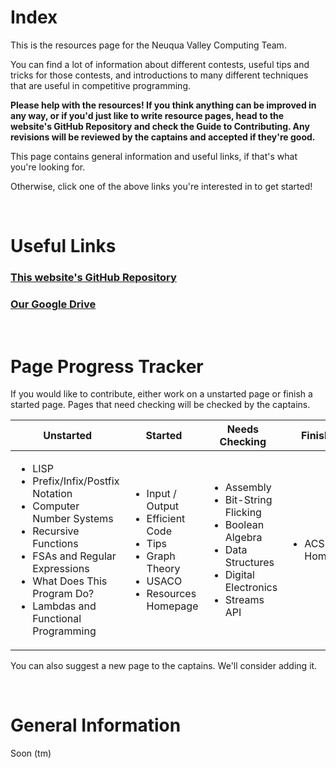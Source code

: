 # Index

This is the resources page for the Neuqua Valley Computing Team.

You can find a lot of information about different contests, useful tips and tricks for those contests, and introductions
to many different techniques that are useful in competitive programming.

**Please help with the resources! If you think anything can be improved in any way, or if you'd just like to write resource pages, head to the
website's GitHub Repository and check the Guide to Contributing. Any revisions will be reviewed by the captains
and accepted if they're good.**

This page contains general information and useful links, if that's what you're looking for.

Otherwise, click one of the above links you're interested in to get started!

<br>

# Useful Links
### [This website's GitHub Repository](https://github.com/NVComputing/nvcomputingsite)
### [Our Google Drive](https://drive.google.com/drive/u/7/folders/1-9GMKiUQ73BadhtPJca8GAPqXCEi0lAl)

<br>

# Page Progress Tracker

If you would like to contribute, either work on a unstarted page or finish a started page. Pages that need checking will be
checked by the captains.

| Unstarted | Started | Needs Checking | Finished |
| --- | --- | --- | --- |
| <ul><li>LISP</li><li>Prefix/Infix/Postfix Notation</li><li>Computer Number Systems</li><li>Recursive Functions</li><li>FSAs and Regular Expressions</li><li>What Does This Program Do?</li><li>Lambdas and Functional Programming</li></ul> | <ul><li>Input / Output</li><li>Efficient Code</li><li>Tips</li><li>Graph Theory</li><li>USACO</li><li>Resources Homepage</li></ul> | <ul><li>Assembly</li><li>Bit-String Flicking</li><li>Boolean Algebra</li><li>Data Structures</li><li>Digital Electronics</li><li>Streams API</li></ul> | <ul><li>ACSL Homepage</li></ul> |

You can also suggest a new page to the captains. We'll consider adding it.

<br>

# General Information

Soon (tm)
